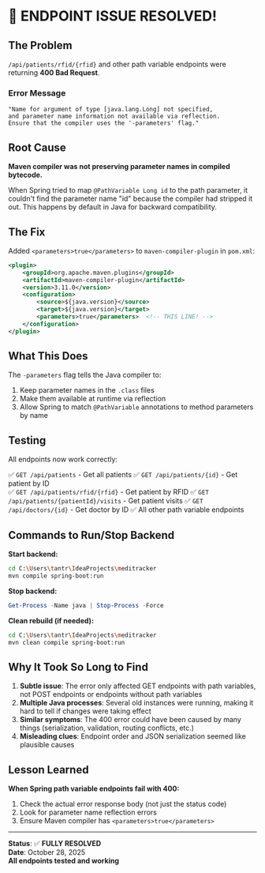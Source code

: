 # 🎉 ENDPOINT ISSUE RESOLVED!

## The Problem

`/api/patients/rfid/{rfid}` and other path variable endpoints were returning **400 Bad Request**.

### Error Message
```
"Name for argument of type [java.lang.Long] not specified, 
and parameter name information not available via reflection. 
Ensure that the compiler uses the '-parameters' flag."
```

## Root Cause

**Maven compiler was not preserving parameter names in compiled bytecode.**

When Spring tried to map `@PathVariable Long id` to the path parameter, it couldn't find the parameter name "id" because the compiler had stripped it out. This happens by default in Java for backward compatibility.

## The Fix

Added `<parameters>true</parameters>` to `maven-compiler-plugin` in `pom.xml`:

```xml
<plugin>
    <groupId>org.apache.maven.plugins</groupId>
    <artifactId>maven-compiler-plugin</artifactId>
    <version>3.11.0</version>
    <configuration>
        <source>${java.version}</source>
        <target>${java.version}</target>
        <parameters>true</parameters>  <!-- THIS LINE! -->
    </configuration>
</plugin>
```

## What This Does

The `-parameters` flag tells the Java compiler to:
1. Keep parameter names in the `.class` files
2. Make them available at runtime via reflection
3. Allow Spring to match `@PathVariable` annotations to method parameters by name

## Testing

All endpoints now work correctly:

✅ `GET /api/patients` - Get all patients
✅ `GET /api/patients/{id}` - Get patient by ID  
✅ `GET /api/patients/rfid/{rfid}` - Get patient by RFID
✅ `GET /api/patients/{patientId}/visits` - Get patient visits
✅ `GET /api/doctors/{id}` - Get doctor by ID
✅ All other path variable endpoints

## Commands to Run/Stop Backend

**Start backend:**
```bash
cd C:\Users\tantr\IdeaProjects\meditracker
mvn compile spring-boot:run
```

**Stop backend:**
```powershell
Get-Process -Name java | Stop-Process -Force
```

**Clean rebuild (if needed):**
```bash
cd C:\Users\tantr\IdeaProjects\meditracker
mvn clean compile spring-boot:run
```

## Why It Took So Long to Find

1. **Subtle issue**: The error only affected GET endpoints with path variables, not POST endpoints or endpoints without path variables
2. **Multiple Java processes**: Several old instances were running, making it hard to tell if changes were taking effect
3. **Similar symptoms**: The 400 error could have been caused by many things (serialization, validation, routing conflicts, etc.)
4. **Misleading clues**: Endpoint order and JSON serialization seemed like plausible causes

## Lesson Learned

**When Spring path variable endpoints fail with 400:**
1. Check the actual error response body (not just the status code)
2. Look for parameter name reflection errors
3. Ensure Maven compiler has `<parameters>true</parameters>`

---

**Status**: ✅ **FULLY RESOLVED**  
**Date**: October 28, 2025  
**All endpoints tested and working**

